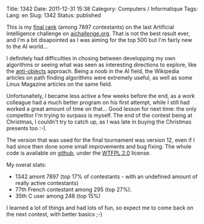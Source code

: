 Title: 1342
Date: 2011-12-31 15:38
Category: Computers / Informatique
Tags:
Lang: en
Slug: 1342
Status: published

This is my [final rank](http://aichallenge.org/profile.php?user=3716) (among
7897 contestants) on the last Artificial Intelligence challenge on
[aichallenge.org](http://aichallenge.org). That is not the best result ever,
and I'm a bit disapointed as I was aiming for the top 500 but I'm fairly new to
the AI world...

I definitely had difficulties in chosing between developping my own algorithms
or seeing what was seen as interesting directions to explore, like the
[anti-objects](http://www.cs.colorado.edu/%7Eralex/papers/PDF/OOPSLA06antiobjects.pdf)
approach.  Being a noob in the AI field, the Wikipedia articles on path finding
algorithms were extremely useful, as well as some Linux Magazine articles on
the same field.

Unfortunaltely, I became less active a few weeks before the end, as a work
colleague had a much better program on his first attempt, while I still had
worked a great amount of time on that... Good lesson for next time: the only
competitor I'm trying to surpass is myself. The end of the contest being at
Christmas, I couldn't try to catch up, as I was late in buying the Christmas
presents too :-).

The version that was used for the final tournament was version 12, even if I
had since then done some small improvements and bug fixing. The whole code is
available on [github](https://github.com/liberforce/termite), under the [WTFPL
2.0](http://en.wikipedia.org/wiki/WTFPL) license.

My overal stats:

-   1342 amont 7897 (top 17% of contestants - with an undefined amount of
    really active contestants)
-   77th French contestant among 295 (top 27%).
-   35th C user among 248 (top 15%)

I learned a lot of things and had lots of fun, so expect me to come back on the
next contest, with better basics ;-)
